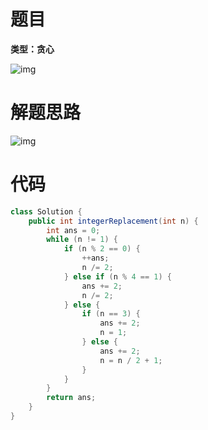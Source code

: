 # 题目

**类型：贪心**

![img](https://cdn.nlark.com/yuque/0/2021/png/2941598/1637336103631-d02f375a-384d-4231-8130-33104a0f6a69.png)



# 解题思路

![img](https://cdn.nlark.com/yuque/0/2021/png/2941598/1637336365779-c2739475-9979-4701-94ed-91d0ae732372.png)

# 代码

```java
class Solution {
    public int integerReplacement(int n) {
        int ans = 0;
        while (n != 1) {
            if (n % 2 == 0) {
                ++ans;
                n /= 2;
            } else if (n % 4 == 1) {
                ans += 2;
                n /= 2;
            } else {
                if (n == 3) {
                    ans += 2;
                    n = 1;
                } else {
                    ans += 2;
                    n = n / 2 + 1;
                }
            }
        }
        return ans;
    }
}
```